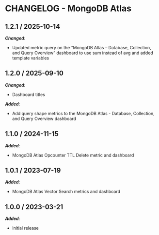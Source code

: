 # CHANGELOG - MongoDB Atlas

## 1.2.1 / 2025-10-14

***Changed***:

* Updated metric query on the “MongoDB Atlas – Database, Collection, and Query Overview” dashboard to use sum instead of avg and added template variables

## 1.2.0 / 2025-09-10

***Changed***:

* Dashboard titles

***Added***:

* Add query shape metrics to the MongoDB Atlas - Database, Collection, and Query Overview dashboard

## 1.1.0 / 2024-11-15

***Added***:

* MongoDB Atlas Opcounter TTL Delete metric and dashboard

## 1.0.1 / 2023-07-19

***Added***:

* MongoDB Atlas Vector Search metrics and dashboard

## 1.0.0 / 2023-03-21

***Added***:

* Initial release
